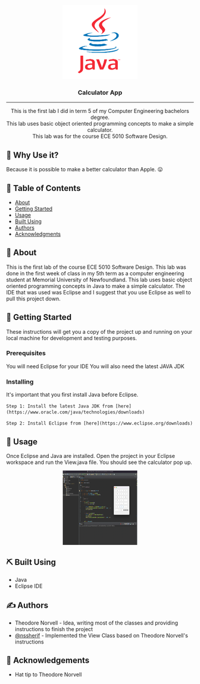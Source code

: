 <p align="center">
  <a href="" rel="noopener">
 <img width=200px height=200px src="docs/assets/java-logo.png" alt="Project logo"></a>
</p>

<h3 align="center">Calculator App</h3>

---

<p align="center"> This is the first lab I did in term 5 of my Computer Engineering bachelors degree.
    <br> This lab uses basic object oriented programming concepts to make a simple calculator. 
    <br> This lab was for the course ECE 5010 Software Design. 
</p>

## :thinking: Why Use it? 

Because it is possible to make a better calculator than Apple. :stuck_out_tongue:

## 📝 Table of Contents

- [About](#about)
- [Getting Started](#getting_started)
- [Usage](#usage)
- [Built Using](#built_using)
- [Authors](#authors)
- [Acknowledgments](#acknowledgement)

## 🧐 About <a name = "about"></a>

This is the first lab of the course ECE 5010 Software Design. This lab was done in the first week of class in my 5th term as a computer engineering student at Memorial University of Newfoundland. This lab uses basic object oriented programming concepts in Java to make a simple calculator. The IDE that was used was Eclipse and I suggest that you use Eclipse as well to pull this project down. 

## 🏁 Getting Started <a name = "getting_started"></a>

These instructions will get you a copy of the project up and running on your local machine for development and testing purposes.

### Prerequisites

You will need Eclipse for your IDE
You will also need the latest JAVA JDK

### Installing

It's important that you first install Java before Eclipse.  

```
Step 1: Install the latest Java JDK from [here](https://www.oracle.com/java/technologies/downloads)
```

```
Step 2: Install Eclipse from [here](https://www.eclipse.org/downloads)
```

## 🎈 Usage <a name="usage"></a>

Once Eclipse and Java are installed. Open the project in your Eclipse workspace and run the View.java file. You should see the calculator pop up.  

<p align="center">
  <a href="" rel="noopener">
 <img width=200px height=200px src="docs/assets/calc-img.png" alt="Calculator image"></a>
</p>


## ⛏️ Built Using <a name = "built_using"></a>

- Java
- Eclipse IDE

## ✍️ Authors <a name = "authors"></a>

- Theodore Norvell - Idea, writing most of the classes and providing instructions to finish the project
- [@nssherif](https://github.com/nssherif) - Implemented the View Class based on Theodore Norvell's instructions

## 🎉 Acknowledgements <a name = "acknowledgement"></a>

- Hat tip to Theodore Norvell
